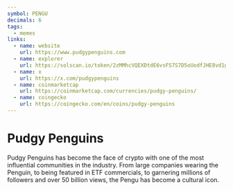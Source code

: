 ```yaml
---
symbol: PENGU
decimals: 6
tags:
  - memes
links:
  - name: website
    url: https://www.pudgypenguins.com
  - name: explorer
    url: https://solscan.io/token/2zMMhcVQEXDtdE6vsFS7S7D5oUodfJHE8vd1gnBouauv
  - name: x
    url: https://x.com/pudgypenguins
  - name: coinmarketcap
    url: https://coinmarketcap.com/currencies/pudgy-penguins/
  - name: coingecko
    url: https://coingecko.com/en/coins/pudgy-penguins
---
```


# Pudgy Penguins

Pudgy Penguins has become the face of crypto with one of the most influential communities in the industry. From large companies wearing the Penguin, to being featured in ETF commercials, to garnering millions of followers and over 50 billion views, the Pengu has become a cultural icon.

